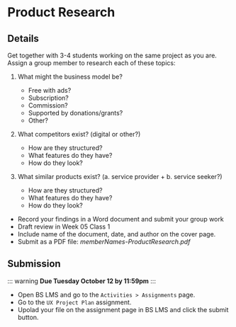 # Product Research

## Details

Get together with 3-4 students working on the same project as you are.
Assign a group member to research each of these topics:

1. What might the business model be?
    - Free with ads?
    - Subscription?
    - Commission?
    - Supported by donations/grants?
    - Other?

2. What competitors exist? (digital or other?)
    - How are they structured?
    - What features do they have?
    - How do they look?

3. What similar products exist? (a. service provider + b. service seeker?)
    - How are they structured?
    - What features do they have?
    - How do they look?


- Record your findings in a Word document and submit your group work 
- Draft review in Week 05 Class 1
- Include name of the document, date, and author on the cover page.
- Submit as a PDF file: _memberNames-ProductResearch.pdf_


## Submission

::: warning
**Due Tuesday October 12 by 11:59pm**
:::

- Open BS LMS and go to the `Activities > Assignments` page.
- Go to the `UX Project Plan` assignment.
- Upolad your file on the assignment page in BS LMS and click the submit button.
